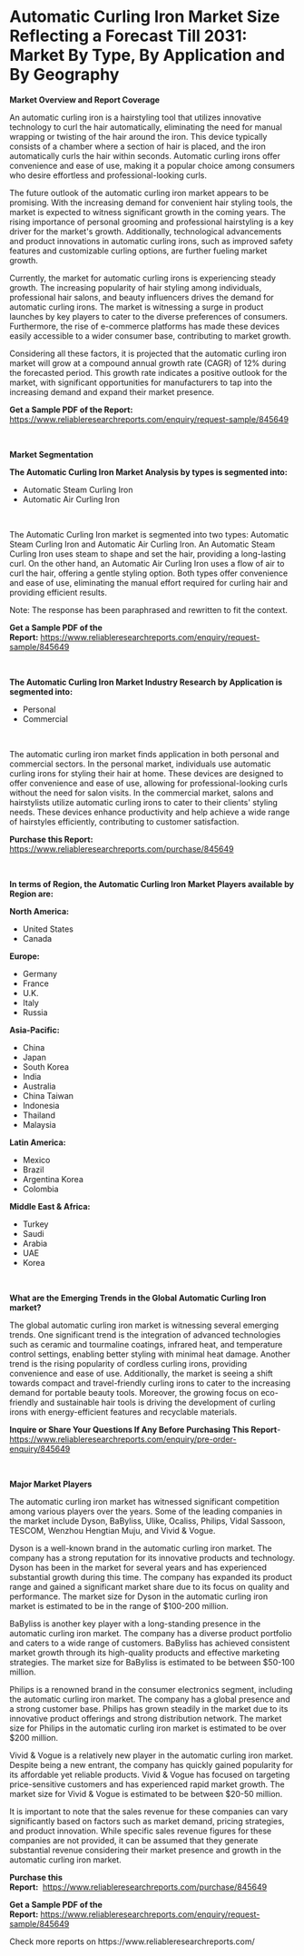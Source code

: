 <p><h1>Automatic Curling Iron Market Size Reflecting a Forecast Till 2031: Market By Type, By Application and By Geography</h1></p><p><strong>Market Overview and Report Coverage</strong></p>
<p><p>An automatic curling iron is a hairstyling tool that utilizes innovative technology to curl the hair automatically, eliminating the need for manual wrapping or twisting of the hair around the iron. This device typically consists of a chamber where a section of hair is placed, and the iron automatically curls the hair within seconds. Automatic curling irons offer convenience and ease of use, making it a popular choice among consumers who desire effortless and professional-looking curls.</p><p>The future outlook of the automatic curling iron market appears to be promising. With the increasing demand for convenient hair styling tools, the market is expected to witness significant growth in the coming years. The rising importance of personal grooming and professional hairstyling is a key driver for the market's growth. Additionally, technological advancements and product innovations in automatic curling irons, such as improved safety features and customizable curling options, are further fueling market growth.</p><p>Currently, the market for automatic curling irons is experiencing steady growth. The increasing popularity of hair styling among individuals, professional hair salons, and beauty influencers drives the demand for automatic curling irons. The market is witnessing a surge in product launches by key players to cater to the diverse preferences of consumers. Furthermore, the rise of e-commerce platforms has made these devices easily accessible to a wider consumer base, contributing to market growth.</p><p>Considering all these factors, it is projected that the automatic curling iron market will grow at a compound annual growth rate (CAGR) of 12% during the forecasted period. This growth rate indicates a positive outlook for the market, with significant opportunities for manufacturers to tap into the increasing demand and expand their market presence.</p></p>
<p><strong>Get a Sample PDF of the Report:</strong> <a href="https://www.reliableresearchreports.com/enquiry/request-sample/845649">https://www.reliableresearchreports.com/enquiry/request-sample/845649</a></p>
<p>&nbsp;</p>
<p><strong>Market Segmentation</strong></p>
<p><strong>The Automatic Curling Iron Market Analysis by types is segmented into:</strong></p>
<p><ul><li>Automatic Steam Curling Iron</li><li>Automatic Air Curling Iron</li></ul></p>
<p>&nbsp;</p>
<p><p>The Automatic Curling Iron market is segmented into two types: Automatic Steam Curling Iron and Automatic Air Curling Iron. An Automatic Steam Curling Iron uses steam to shape and set the hair, providing a long-lasting curl. On the other hand, an Automatic Air Curling Iron uses a flow of air to curl the hair, offering a gentle styling option. Both types offer convenience and ease of use, eliminating the manual effort required for curling hair and providing efficient results.</p><p>Note: The response has been paraphrased and rewritten to fit the context.</p></p>
<p><strong>Get a Sample PDF of the Report:</strong>&nbsp;<a href="https://www.reliableresearchreports.com/enquiry/request-sample/845649">https://www.reliableresearchreports.com/enquiry/request-sample/845649</a></p>
<p>&nbsp;</p>
<p><strong>The Automatic Curling Iron Market Industry Research by Application is segmented into:</strong></p>
<p><ul><li>Personal</li><li>Commercial</li></ul></p>
<p>&nbsp;</p>
<p><p>The automatic curling iron market finds application in both personal and commercial sectors. In the personal market, individuals use automatic curling irons for styling their hair at home. These devices are designed to offer convenience and ease of use, allowing for professional-looking curls without the need for salon visits. In the commercial market, salons and hairstylists utilize automatic curling irons to cater to their clients' styling needs. These devices enhance productivity and help achieve a wide range of hairstyles efficiently, contributing to customer satisfaction.</p></p>
<p><strong>Purchase this Report:</strong>&nbsp; <a href="https://www.reliableresearchreports.com/purchase/845649">https://www.reliableresearchreports.com/purchase/845649</a></p>
<p>&nbsp;</p>
<p><strong>In terms of Region, the Automatic Curling Iron Market Players available by Region are:</strong></p>
<p>
    <p> <strong> North America: </strong>
        <ul>
            <li>United States</li>
            <li>Canada</li>
        </ul>
        </p> 
    <p> <strong> Europe: </strong>
        <ul>
            <li>Germany</li>
            <li>France</li>
            <li>U.K.</li>
            <li>Italy</li>
            <li>Russia</li>
        </ul>
        </p> 
    <p> <strong> Asia-Pacific: </strong>
        <ul>
            <li>China</li>
            <li>Japan</li>
            <li>South Korea</li>
            <li>India</li>
            <li>Australia</li>
            <li>China Taiwan</li>
            <li>Indonesia</li>
            <li>Thailand</li>
            <li>Malaysia</li>
        </ul>
        </p> 
    <p> <strong> Latin America: </strong>
        <ul>
            <li>Mexico</li>
            <li>Brazil</li>
            <li>Argentina Korea</li>
            <li>Colombia</li>
        </ul>
        </p> 
    <p> <strong> Middle East & Africa: </strong>
        <ul>
            <li>Turkey</li>
            <li>Saudi</li>
            <li>Arabia</li>
            <li>UAE</li>
            <li>Korea</li>
        </ul>
    </p>
    </p>
<p>&nbsp;</p>
<p><strong>What are the Emerging Trends in the Global Automatic Curling Iron market?</strong></p>
<p><p>The global automatic curling iron market is witnessing several emerging trends. One significant trend is the integration of advanced technologies such as ceramic and tourmaline coatings, infrared heat, and temperature control settings, enabling better styling with minimal heat damage. Another trend is the rising popularity of cordless curling irons, providing convenience and ease of use. Additionally, the market is seeing a shift towards compact and travel-friendly curling irons to cater to the increasing demand for portable beauty tools. Moreover, the growing focus on eco-friendly and sustainable hair tools is driving the development of curling irons with energy-efficient features and recyclable materials.</p></p>
<p><strong>Inquire or Share Your Questions If Any Before Purchasing This Report</strong>- <a href="https://www.reliableresearchreports.com/enquiry/pre-order-enquiry/845649">https://www.reliableresearchreports.com/enquiry/pre-order-enquiry/845649</a></p>
<p>&nbsp;</p>
<p><strong>Major Market Players</strong></p>
<p><p>The automatic curling iron market has witnessed significant competition among various players over the years. Some of the leading companies in the market include Dyson, BaByliss, Ulike, Ocaliss, Philips, Vidal Sassoon, TESCOM, Wenzhou Hengtian Muju, and Vivid & Vogue.</p><p>Dyson is a well-known brand in the automatic curling iron market. The company has a strong reputation for its innovative products and technology. Dyson has been in the market for several years and has experienced substantial growth during this time. The company has expanded its product range and gained a significant market share due to its focus on quality and performance. The market size for Dyson in the automatic curling iron market is estimated to be in the range of $100-200 million.</p><p>BaByliss is another key player with a long-standing presence in the automatic curling iron market. The company has a diverse product portfolio and caters to a wide range of customers. BaByliss has achieved consistent market growth through its high-quality products and effective marketing strategies. The market size for BaByliss is estimated to be between $50-100 million.</p><p>Philips is a renowned brand in the consumer electronics segment, including the automatic curling iron market. The company has a global presence and a strong customer base. Philips has grown steadily in the market due to its innovative product offerings and strong distribution network. The market size for Philips in the automatic curling iron market is estimated to be over $200 million.</p><p>Vivid & Vogue is a relatively new player in the automatic curling iron market. Despite being a new entrant, the company has quickly gained popularity for its affordable yet reliable products. Vivid & Vogue has focused on targeting price-sensitive customers and has experienced rapid market growth. The market size for Vivid & Vogue is estimated to be between $20-50 million.</p><p>It is important to note that the sales revenue for these companies can vary significantly based on factors such as market demand, pricing strategies, and product innovation. While specific sales revenue figures for these companies are not provided, it can be assumed that they generate substantial revenue considering their market presence and growth in the automatic curling iron market.</p></p>
<p><strong>Purchase this Report:</strong>&nbsp;&nbsp;<a href="https://www.reliableresearchreports.com/purchase/845649">https://www.reliableresearchreports.com/purchase/845649</a></p>
<p></p>
<p><strong>Get a Sample PDF of the Report:</strong>&nbsp;<a href="https://www.reliableresearchreports.com/enquiry/request-sample/845649">https://www.reliableresearchreports.com/enquiry/request-sample/845649</a></p>
<p>Check more reports on https://www.reliableresearchreports.com/</p>
